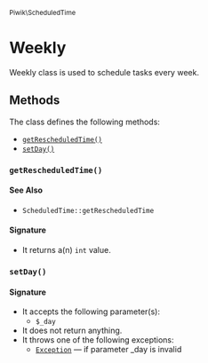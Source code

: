 <small>Piwik\ScheduledTime</small>

Weekly
======

Weekly class is used to schedule tasks every week.


Methods
-------

The class defines the following methods:

- [`getRescheduledTime()`](#getRescheduledTime)
- [`setDay()`](#setDay)

<a name="getrescheduledtime" id="getrescheduledtime"></a>
### `getRescheduledTime()`

#### See Also

- `ScheduledTime::getRescheduledTime`

#### Signature

- It returns a(n) `int` value.

<a name="setday" id="setday"></a>
### `setDay()`

#### Signature

- It accepts the following parameter(s):
    - `$_day`
- It does not return anything.
- It throws one of the following exceptions:
    - [`Exception`](http://php.net/class.Exception) &mdash; if parameter _day is invalid

